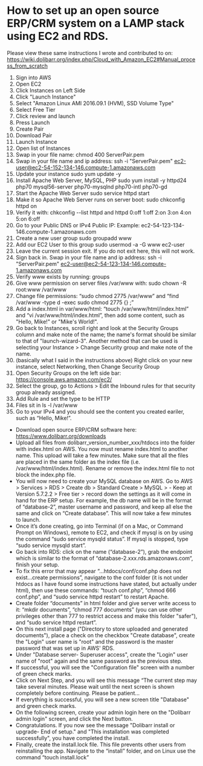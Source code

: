 # How to set up an open source ERP/CRM system on a LAMP stack using EC2 and RDS.

Please view these same instructions I wrote and contributed to on: https://wiki.dolibarr.org/index.php/Cloud_with_Amazon_EC2#Manual_process_from_scratch

1.  Sign into AWS
2.  Open EC2
3.  Click Instances on Left Side
4.  Click "Launch Instance"
5.  Select "Amazon Linux AMI 2016.09.1 (HVM), SSD Volume Type"
6.  Select Free Tier
7.  Click review and launch
8.  Press Launch
9.  Create Pair
10.  Download Pair
11.  Launch Instance
12.  Open list of Instances
13.  Swap in your file name: chmod 400 ServerPair.pem
14.  Swap in your file name and ip address: ssh -i "ServerPair.pem" ec2-user@ec2-54-152-134-146.compute-1.amazonaws.com
15.  Update your instance sudo yum update -y
16.  Install Apache Web Server, MySQL, PHP sudo yum install -y httpd24 php70 mysql56-server php70-mysqlnd php70-intl php70-gd
17.  Start the Apache Web Server sudo service httpd start
18.  Make it so Apache Web Server runs on server boot: sudo chkconfig httpd on
19.  Verify it with: chkconfig --list httpd and httpd 0:off 1:off 2:on 3:on 4:on 5:on 6:off
20.  Go to your Public DNS or IPv4 Public IP: Example: ec2-54-123-134-146.compute-1.amazonaws.com
21.  Create a new user group sudo groupadd www
22.  Add our EC2 User to this group sudo usermod -a -G www ec2-user
23.  Leave the current session exit.  If you do not exit here, this will not work.
24.	Sign back in. Swap in your file name and ip address: ssh -i "ServerPair.pem" ec2-user@ec2-54-123-134-146.compute-1.amazonaws.com
25.	Verify www exists by running: groups
26.	Give www permission on server files /var/www with: sudo chown -R root:www /var/www
27.	Change file permissions: “sudo chmod 2775 /var/www” and “find /var/www -type d -exec sudo chmod 2775 {} \;”
28.	Add a index.html in var/www/html: “touch /var/www/html/index.html” and “vi /var/www/html/index.html”, then add some content, such as "Hello, Mike!" or "Mike's World!".
29.	Go back to Instances, scroll right and look at the Security Groups column and make note of the name; the name's format should be similar to that of "launch-wizard-3".  Another method that can be used is selecting your Instance > Change Security group and make note of the name.
30.	(basically what I said in the instructions above) Right click on your new instance, select Networking, then Change Security Group
31.	Open Security Groups on the left side bar: https://console.aws.amazon.com/ec2/
33.	Select the group, go to Actions > Edit the Inbound rules for that security group already assigned.
34.	Add Rule and set the type to be HTTP
35.	Files sit in ls -l /var/www
36.	Go to your IPv4 and you should see the content you created eariler, such as “Hello, Mike!”.
- Download open source ERP/CRM software here: https://www.dolibarr.org/downloads
- Upload all files from dolibarr_version_number_xxx/htdocs into the folder with index.html on AWS.  You now must rename index.html to another name.  This upload will take a few minutes.  Make sure that all the files are placed in the same folder as the index file (i.e. /var/www/html/index.html).  Rename or remove the index.html file to not block the index.php file.
- You will now need to create your MySQL database on AWS.  Go to AWS > Services > RDS > Create db > Standard Create > MySQL > - Keep at Version 5.7.2.2 > Free tier > record down the settings as it will come in hand for the ERP setup.  For example, the db name will be in the format of “database-2”, master username and password, and keep all else the same and click on “Create database”.  This will now take a few minutes to launch.
- Once it’s done creating, go into Terminal (if on a Mac, or Command Prompt on Windows), remote to EC2, and check if mysql is on by using the command “sudo service mysqld status”.  If mysql is stopped, type “sudo service mysqld start”.  
- Go back into RDS: click on the name (“database-2”), grab the endpoint which is similar to the format of “database-2.xxx.rds.amazonaws.com“, finish your setup.
- To fix this error that may appear “…htdocs/conf/conf.php does not exist…create permissions”, navigate to the conf folder (it is not under htdocs as I have found some instructions have stated, but actually under html), then use these commands: “touch conf.php”, “chmod 666 conf.php”, and “sudo service httpd restart” to restart Apache.
- Create folder “documents” in html folder and give server write access to it: “mkdir documents”, “chmod 777 documents” (you can use other privileges other than 777 to restrict access and make this folder "safer"), and “sudo service httpd restart”.
- On this next install page ("Directory to store uploaded and generated documents"), place a check on the checkbox "Create database", create the "Login" user name is "root" and the password is the master password that was set up in AWS' RDS.
- Under "Database server- Superuser access", create the "Login" user name of "root" again and the same password as the previous step.
- If successful, you will see the "Configuration file" screen with a number of green check marks.
- Click on Next Step, and you will see this message “The current step may take several minutes. Please wait until the next screen is shown completely before continuing.  Please be patient...
- If everything is successful, you will see a new screen title "Database" and green check marks.
- On the following screen, create your admin login here on the "Dolibarr admin login" screen, and click the Next button.
- Congratulations.  If you now see the message "Dolibarr install or upgrade- End of setup." and "This installation was completed successfully", you have completed the install.
- Finally, create the install.lock file.  This file prevents other users from reinstalling the app.  Navigate to the “install” folder, and on Linux use the command “touch install.lock”





